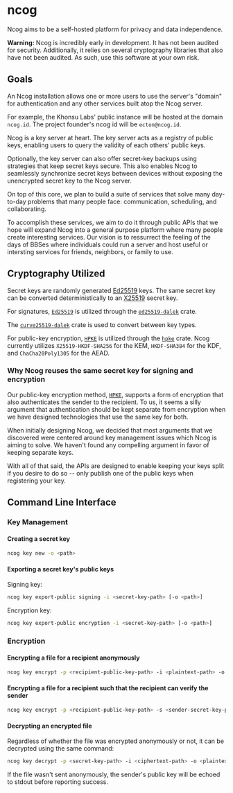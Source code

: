 # ncog

Ncog aims to be a self-hosted platform for privacy and data independence.

**Warning:** Ncog is incredibly early in development. It has not been audited
for security. Additionally, it relies on several cryptography libraries that
also have not been audited. As such, use this software at your own risk.

## Goals

An Ncog installation allows one or more users to use the server's "domain" for authentication and any other services built atop the Ncog server.

For example, the Khonsu Labs' public instance will be hosted at the domain `ncog.id`. The project founder's ncog id will be `ecton@ncog.id`.

Ncog is a key server at heart. The key server acts as a registry of public keys, enabling users to query the validity of each others' public keys.

Optionally, the key server can also offer secret-key backups using strategies that keep secret keys secure. This also enables Ncog to seamlessly synchronize secret keys between devices without exposing the unencrypted secret key to the Ncog server.

On top of this core, we plan to build a suite of services that solve many day-to-day problems that many people face: communication, scheduling, and collaborating.

To accomplish these services, we aim to do it through public APIs that we hope will expand Ncog into a general purpose platform where many people create interesting services. Our vision is to ressurrect the feeling of the days of BBSes where individuals could run a server and host useful or intersting services for friends, neighbors, or family to use.

## Cryptography Utilized

Secret keys are randomly generated [Ed25519][ed25519-dalek] keys. The same secret key can be converted deterministically to an [X25519](https://github.com/dalek-cryptography/x25519-dalek) secret key.

For signatures, [`Ed25519`](https://en.wikipedia.org/wiki/EdDSA) is utilized through the [`ed25519-dalek`][ed25519-dalek] crate.

The [`curve25519-dalek`](https://github.com/dalek-cryptography/curve25519-dalek) crate is used to convert between key types.

For public-key encryption, [`HPKE`][hpke] is utilized through the [`hpke`](https://github.com/rozbb/rust-hpke) crate. Ncog currently utilizes `X25519-HKDF-SHA256` for the KEM, `HKDF-SHA384` for the KDF, and `ChaCha20Poly1305` for the AEAD.

### Why Ncog reuses the same secret key for signing and encryption

Our public-key encryption method, [`HPKE`][hpke], supports a form of encryption that also authenticates the sender to the recipient. To us, it seems a silly argument that authentication should be kept separate from encryption when we have designed technologies that use the same key for both.

When initially designing Ncog, we decided that most arguments that we discovered were centered around key management issues which Ncog is aiming to solve. We haven't found any compelling argument in favor of keeping separate keys.

With all of that said, the APIs are designed to enable keeping your keys split if you desire to do so -- only publish one of the public keys when registering your key.

## Command Line Interface

### Key Management

#### Creating a secret key

```sh
ncog key new -o <path>
```

#### Exporting a secret key's public keys

Signing key:

```sh
ncog key export-public signing -i <secret-key-path> [-o <path>]
```

Encryption key:

```sh
ncog key export-public encryption -i <secret-key-path> [-o <path>]
```

### Encryption

#### Encrypting a file for a recipient anonymously

```sh
ncog key encrypt -p <recipient-public-key-path> -i <plaintext-path> -o <ciphertext-path>
```

#### Encrypting a file for a recipient such that the recipient can verify the sender

```sh
ncog key encrypt -p <recipient-public-key-path> -s <sender-secret-key-path> -i <plaintext-path> -o <ciphertext-path>
```

#### Decrypting an encrypted file

Regardless of whether the file was encrypted anonymously or not, it can be decrypted using the same command:

```sh
ncog key decrypt -p <secret-key-path> -i <ciphertext-path> -o <plaintext-path>
```

If the file wasn't sent anonymously, the sender's public key will be echoed to stdout before reporting success.

[hpke]: https://datatracker.ietf.org/doc/draft-irtf-cfrg-hpke/
[ed25519-dalek]: https://github.com/dalek-cryptography/ed25519-dalek